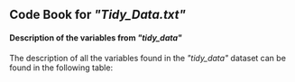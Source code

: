 ## Code Book for _"Tidy_Data.txt"_  
#### Description of the variables from _"tidy_data"_  
The description of all the variables found in the _"tidy_data"_ dataset can be found in the following table:  
